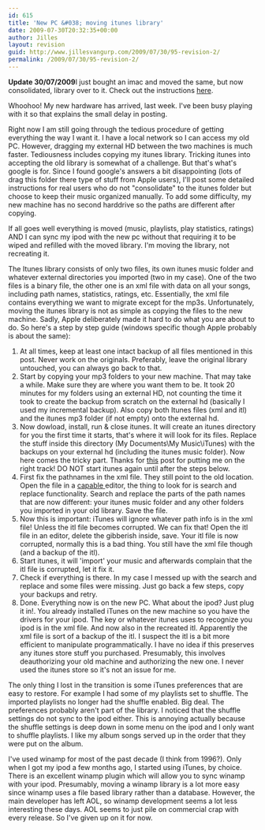 ```yaml
---
id: 615
title: 'New PC &#038; moving itunes library'
date: 2009-07-30T20:32:35+00:00
author: Jilles
layout: revision
guid: http://www.jillesvangurp.com/2009/07/30/95-revision-2/
permalink: /2009/07/30/95-revision-2/
---
```

<strong>Update 30/07/2009</strong>I just bought an imac and moved the same, but now consolidated, library over to it. Check out the instructions <a href="http://www.jillesvangurp.com/2009/07/30/migrating-itunes-windows-to-mac/">here</a>.

Whoohoo! My new hardware has arrived, last week. I've been busy playing with it so that explains the small delay in posting.

Right now I am still going through the tedious procedure of getting everything the way I want it. I have a local network so I can access my old PC. However, dragging my external HD between the two machines is much faster.
Tediousness includes copying my itunes library. Tricking itunes into accepting the old library is somewhat of a challenge. But that's what's google is for. Since I found google's answers a bit disappointing (lots of drag this folder there type of stuff from Apple users), I'll post some detailed instructions for real users who do not "consolidate" to the itunes folder but choose to keep their music organized manually. To add some difficulty, my new machine has no second harddrive so the paths are different after copying.

If all goes well everything is moved (music, playlists, play statistics, ratings) AND I can sync my ipod with the new pc without that requiring it to be wiped and refilled with the moved library. I'm moving the library, not recreating it.

The Itunes library consists of only two files, its own itunes music folder and whatever external directories you imported (two in my case). One of the two files is a binary file, the other one is an xml file with data on all your songs, including path names, statistics, ratings, etc. Essentially, the xml file contains everything we want to migrate except for the mp3s. Unfortunately, moving the itunes library is not as simple as copying the files to the new machine. Sadly, Apple deliberately made it hard to do what you are about to do. So here's a step by step guide (windows specific though Apple probably is about the same):
<ol>
	<li>At all times, keep at least one intact backup of all files mentioned in this post. Never work on the originals. Preferably, leave the original library untouched, you can always go back to that.</li>
	<li>Start by copying your mp3 folders to your new machine. That may take a
while. Make sure they are where you want them to be. It took 20 minutes for my folders using an external HD, not
counting the time it took to create the backup from scratch on
the external hd (basically I used my incremental backup). Also copy both Itunes files (xml and itl) and the itunes mp3 folder (if not empty)
onto the external hd.</li>
	<li>Now dowload, install, run & close itunes. It will create an itunes
directory for you the first time it starts, that's where it will look for its files. Replace the stuff inside this directory (My Documents\My Music\iTunes) with the
backups on your external hd (including the itunes music folder). Now here comes the tricky part. Thanks for
<a href="http://www.brooks-bilson.com/blogs/rob/index.cfm?mode=entry&entry=6AE0A0A7-BD95-8DAB-DE16B46EB48026A9">this</a> post for putting me on the right track! DO NOT start itunes again until after the steps below.</li>
	<li>First fix the pathnames in the xml file. They still point to the old location. Open the file in a <a href="http://jedit.org">capable </a>editor, the thing to look for is search and replace functionality. Search and replace the parts of the path names that are now different: your itunes music folder and any other folders you imported in your old library. Save the file.</li>
	<li>Now this is important: iTunes will ignore whatever path info is in the xml file! Unless the itl file becomes corrupted. We can fix that! Open the itl file in an editor, delete the gibberish inside, save. Your itl file is now corrupted, normally this is a bad thing. You still have the xml file though (and a backup of the itl).</li>
	<li>Start itunes, it will 'import' your music and afterwards complain that the itl file is corrupted, let it fix it.</li>
	<li>Check if everything is there. In my case I messed up with the search and replace and some files were missing. Just go back a few steps, copy your backups and retry.</li>
	<li>Done. Everything now is on the new PC. What about the ipod? Just plug it in!. You already installed iTunes on the new machine so you have the drivers for your ipod. The key or whatever itunes uses to recognize you ipod is in the xml file. And now also in the recreated itl. Apparently the xml file is sort of a backup of the itl. I suspect the itl is a bit more efficient to manipulate programmatically. I have no idea if this preserves any itunes store stuff you purchased. Presumably, this involves deauthorizing your old machine and authorizing the new one. I never used the itunes store so it's not an issue for me.</li>
</ol>
The only thing I lost in the transition is some iTunes preferences that are easy to restore. For example I had some of my playlists set to shuffle. The imported playlists no longer had the shuffle enabled. Big deal. The preferences probably aren't part of the library. I noticed that the shuffle settings do not sync to the ipod either. This is annoying actually because the shuffle settings is deep down in some menu on the ipod and I only want to shuffle playlists. I like my album songs served up in the order that they were put on the album.

I've used winamp for most of the past decade (I think from 1996?). Only when I got my ipod a few months ago, I started using iTunes, by choice. There is an excellent winamp plugin which will allow you to sync winamp with your ipod. Presumably, moving a winamp library is a lot more easy since winamp uses a file based library rather than a database. However, the main developer has left AOL, so winamp development seems a lot less interesting these days. AOL seems to just pile on commercial crap with every release. So I've given up on it for now.